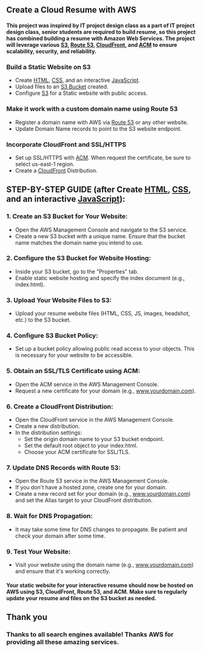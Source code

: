 ## Create a Cloud Resume with AWS
#### This project was inspired by IT project design class as a part of IT project design class, senior students are required to build resume, so this project has combined building a resume with Amazon Web Services. The project will leverage various [S3](https://s3.console.aws.amazon.com/s3/home?region=us-west-2), [Route 53](https://us-east-1.console.aws.amazon.com/route53/v2/home?region=us-west-2#Dashboard), [CloudFront](https://us-east-1.console.aws.amazon.com/cloudfront/v4/home?region=us-west-2#/distributions), and [ACM](https://us-west-2.console.aws.amazon.com/acm/home?region=us-west-2#/welcome) to ensure scalability, security, and reliability.

### Build a Static Website on S3
* Create [HTML](https://github.com/Ceceskii/web_resume/blob/main/index.html), [CSS](https://github.com/Ceceskii/web_resume/blob/main/styles.css), and an interactive [JavaScript](https://github.com/Ceceskii/web_resume/blob/main/scripts.js).
* Upload files to an [S3 Bucket](https://s3.console.aws.amazon.com/s3/buckets/celine-resume.com?region=us-west-2&tab=objects) created.
* Configure [S3](https://s3.console.aws.amazon.com/s3/buckets/celine-resume.com?region=us-west-2&tab=properties) for a Static website with public access.

### Make it work with a custom domain name using Route 53
* Register a domain name with AWS via [Route 53](https://us-east-1.console.aws.amazon.com/route53/v2/home?region=us-west-2#Dashboard) or any other website.
* Update Domain Name records to point to the S3 website endpoint.

### Incorporate CloudFront and SSL/HTTPS
* Set up SSL/HTTPS with [ACM](https://us-east-1.console.aws.amazon.com/acm/home?region=us-east-1#/welcome). When request the certificate, be sure to select us-east-1 region.
* Create a [CloudFront](https://us-east-1.console.aws.amazon.com/cloudfront/v4/home?region=us-west-2#/distributions) Distribution.

## STEP-BY-STEP GUIDE (after Create [HTML](https://github.com/Ceceskii/web_resume/blob/main/index.html), [CSS](https://github.com/Ceceskii/web_resume/blob/main/styles.css), and an interactive [JavaScript](https://github.com/Ceceskii/web_resume/blob/main/scripts.js)):
### 1. Create an S3 Bucket for Your Website:
* Open the AWS Management Console and navigate to the S3 service.
* Create a new S3 bucket with a unique name. Ensure that the bucket name matches the domain name you intend to use.
### 2. Configure the S3 Bucket for Website Hosting:
* Inside your S3 bucket, go to the "Properties" tab.
* Enable static website hosting and specify the index document (e.g., index.html).
### 3. Upload Your Website Files to S3:
* Upload your resume website files (HTML, CSS, JS, images, headshot, etc.) to the S3 bucket. 
### 4. Configure S3 Bucket Policy:
* Set up a bucket policy allowing public read access to your objects. This is necessary for your website to be accessible.
### 5. Obtain an SSL/TLS Certificate using ACM:
* Open the ACM service in the AWS Management Console.
* Request a new certificate for your domain (e.g., www.yourdomain.com).
### 6. Create a CloudFront Distribution:
* Open the CloudFront service in the AWS Management Console.
* Create a new distribution.
* In the distribution settings:
    * Set the origin domain name to your S3 bucket endpoint.
    * Set the default root object to your index.html.
    * Choose your ACM certificate for SSL/TLS.
### 7. Update DNS Records with Route 53:
* Open the Route 53 service in the AWS Management Console.
* If you don't have a hosted zone, create one for your domain.
* Create a new record set for your domain (e.g., www.yourdomain.com) and set the Alias target to your CloudFront distribution.
### 8. Wait for DNS Propagation:
* It may take some time for DNS changes to propagate. Be patient and check your domain after some time.
### 9. Test Your Website:
* Visit your website using the domain name (e.g., www.yourdomain.com) and ensure that it's working correctly.

#### Your static website for your interactive resume should now be hosted on AWS using S3, CloudFront, Route 53, and ACM. Make sure to regularly update your resume and files on the S3 bucket as needed.

## Thank you
### Thanks to all search engines available! Thanks AWS for providing all these amazing services. 
